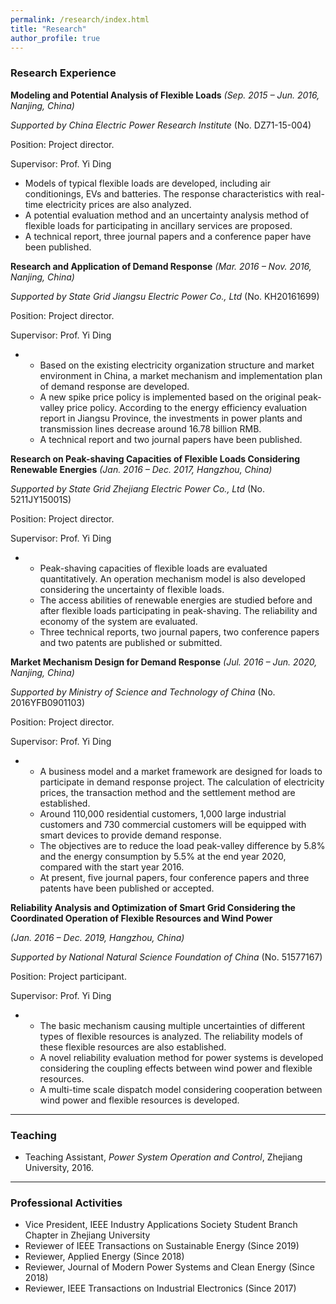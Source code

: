 ```yaml
---
permalink: /research/index.html
title: "Research"
author_profile: true
---
```


### Research Experience

**Modeling and Potential Analysis of Flexible Loads** *(Sep. 2015 – Jun. 2016, Nanjing, China)*

*Supported by China Electric Power Research Institute* (No. DZ71-15-004)

Position: Project director. 

Supervisor: Prof. Yi Ding

- Models of typical flexible loads are developed, including air conditionings, EVs and batteries. The response characteristics with real-time electricity prices are also analyzed.
- A potential evaluation method and an uncertainty analysis method of flexible loads for participating in ancillary services are proposed.
- A technical report, three journal papers and a conference paper have been published.

 

**Research and Application of Demand Response** *(Mar. 2016 – Nov. 2016, Nanjing, China)*

*Supported by State Grid Jiangsu Electric Power Co., Ltd* (No. KH20161699)

Position: Project director. 

Supervisor: Prof. Yi Ding

- - Based on the existing electricity organization structure and market environment in China, a market mechanism and implementation plan of demand response are developed.
  - A new spike price policy is implemented based on the original peak-valley price policy. According to the energy efficiency evaluation report in Jiangsu Province, the investments in power plants and transmission lines decrease around 16.78 billion RMB.
  - A technical report and two journal papers have been published.

 

**Research on Peak-shaving Capacities of Flexible Loads Considering Renewable Energies** *(Jan. 2016 – Dec. 2017, Hangzhou, China)*

*Supported by State Grid Zhejiang Electric Power Co., Ltd* (No. 5211JY15001S)

Position: Project director. 

Supervisor: Prof. Yi Ding

- - Peak-shaving capacities of flexible loads are evaluated quantitatively. An operation mechanism model is also developed considering the uncertainty of flexible loads.
  - The access abilities of renewable energies are studied before and after flexible loads participating in peak-shaving. The reliability and economy of the system are evaluated.
  - Three technical reports, two journal papers, two conference papers and two patents are published or submitted.

 

**Market Mechanism Design for Demand Response** *(Jul. 2016 – Jun. 2020, Nanjing, China)*

*Supported by Ministry of Science and Technology of China* (No. 2016YFB0901103)

Position: Project director. 

Supervisor: Prof. Yi Ding

- - A business model and a market framework are designed for loads to participate in demand response project. The calculation of electricity prices, the transaction method and the settlement method are established.
  - Around 110,000 residential customers, 1,000 large industrial customers and 730 commercial customers will be equipped with smart devices to provide demand response.
  - The objectives are to reduce the load peak-valley difference by 5.8% and the energy consumption by 5.5% at the end year 2020, compared with the start year 2016.
  - At present, five journal papers, four conference papers and three patents have been published or accepted.

 

**Reliability Analysis and Optimization of Smart Grid Considering the Coordinated Operation of Flexible Resources and Wind Power** 

*(Jan. 2016 – Dec. 2019, Hangzhou, China)*

*Supported by National Natural Science Foundation of China* (No. 51577167)

Position: Project participant. 

Supervisor: Prof. Yi Ding

- - The basic mechanism causing multiple uncertainties of different types of flexible resources is analyzed. The reliability models of these flexible resources are also established.
  - A novel reliability evaluation method for power systems is developed considering the coupling effects between wind power and flexible resources.
  - A multi-time scale dispatch model considering cooperation between wind power and flexible resources is developed.



------

### Teaching

- Teaching Assistant, *Power System Operation and Control*, Zhejiang University, 2016.

  

------

### Professional Activities

- Vice President, IEEE Industry Applications Society Student Branch Chapter in Zhejiang University
- Reviewer of IEEE Transactions on Sustainable Energy (Since 2019)
- Reviewer, Applied Energy (Since 2018)
- Reviewer, Journal of Modern Power Systems and Clean Energy (Since 2018)
- Reviewer, IEEE Transactions on Industrial Electronics (Since 2017)